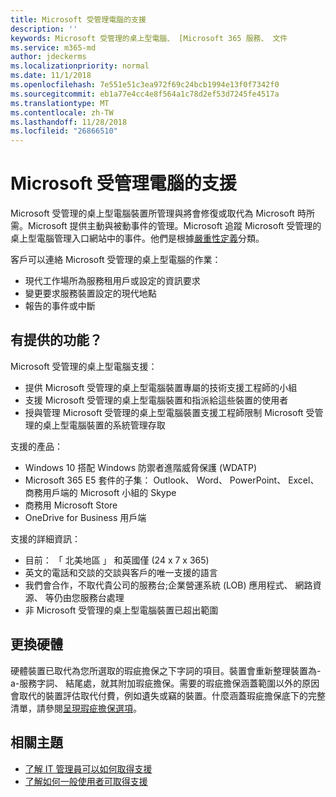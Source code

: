```yaml
---
title: Microsoft 受管理電腦的支援
description: ''
keywords: Microsoft 受管理的桌上型電腦、 [Microsoft 365 服務、 文件
ms.service: m365-md
author: jdeckerms
ms.localizationpriority: normal
ms.date: 11/1/2018
ms.openlocfilehash: 7e551e51c3ea972f69c24bcb1994e13f0f7342f0
ms.sourcegitcommit: eb1a77e4cc4e8f564a1c78d2ef53d7245fe4517a
ms.translationtype: MT
ms.contentlocale: zh-TW
ms.lasthandoff: 11/28/2018
ms.locfileid: "26866510"
---
```

# <a name="support-for-microsoft-managed-desktop"></a>Microsoft 受管理電腦的支援

Microsoft 受管理的桌上型電腦裝置所管理與將會修復或取代為 Microsoft 時所需。Microsoft 提供主動與被動事件的管理。Microsoft 追蹤 Microsoft 受管理的桌上型電腦管理入口網站中的事件。他們是根據[嚴重性定義](#severity-definitions)分類。 

客戶可以連絡 Microsoft 受管理的桌上型電腦的作業：
- 現代工作場所為服務租用戶或設定的資訊要求
- 變更要求服務裝置設定的現代地點
- 報告的事件或中斷

## <a name="whats-included"></a>有提供的功能？

Microsoft 受管理的桌上型電腦支援：

- 提供 Microsoft 受管理的桌上型電腦裝置專屬的技術支援工程師的小組
- 支援 Microsoft 受管理的桌上型電腦裝置和指派給這些裝置的使用者
- 授與管理 Microsoft 受管理的桌上型電腦裝置支援工程師限制 Microsoft 受管理的桌上型電腦裝置的系統管理存取 

支援的產品：

- Windows 10 搭配 Windows 防禦者進階威脅保護 (WDATP) 
- Microsoft 365 E5 套件的子集： Outlook、 Word、 PowerPoint、 Excel、 商務用戶端的 Microsoft 小組的 Skype 
- 商務用 Microsoft Store 
- OneDrive for Business 用戶端 

支援的詳細資訊：

- 目前： 「 北美地區 」 和英國僅 (24 x 7 x 365) 
- 英文的電話和交談的交談與客戶的唯一支援的語言 
- 我們會合作，不取代貴公司的服務台;企業營運系統 (LOB) 應用程式、 網路資源、 等仍由您服務台處理 
- 非 Microsoft 受管理的桌上型電腦裝置已超出範圍 

## <a name="hardware-replacement"></a>更換硬體

硬體裝置已取代為您所選取的瑕疵擔保之下字詞的項目。裝置會重新整理裝置為-a-服務字詞、 結尾處，就其附加瑕疵擔保。需要的瑕疵擔保涵蓋範圍以外的原因會取代的裝置評估取代付費，例如遺失或竊的裝置。什麼涵蓋瑕疵擔保底下的完整清單，請參閱[呈現瑕疵擔保選項](https://support.microsoft.com/help/4036296/surface-surface-standard-warranty)。


## <a name="related-topics"></a>相關主題

- [了解 IT 管理員可以如何取得支援](../working-with-managed-desktop/admin-support.md)
- [了解如何一般使用者可取得支援](../working-with-managed-desktop/end-user-support.md)